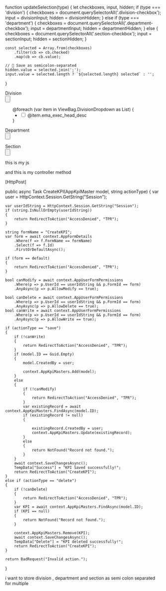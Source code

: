 function updateSelection(type) {
    let checkboxes, input, hidden;
    if (type === 'division') {
        checkboxes = document.querySelectorAll('.division-checkbox');
        input = divisionInput;
        hidden = divisionHidden;
    } else if (type === 'department') {
        checkboxes = document.querySelectorAll('.department-checkbox');
        input = departmentInput;
        hidden = departmentHidden;
    } else {
        checkboxes = document.querySelectorAll('.section-checkbox');
        input = sectionInput;
        hidden = sectionHidden;
    }

    const selected = Array.from(checkboxes)
        .filter(cb => cb.checked)
        .map(cb => cb.value);

    // 🔹 Save as semicolon-separated
    hidden.value = selected.join(';');
    input.value = selected.length ? `${selected.length} selected` : '';
}

  
  
  
  <div class="col-md-1">
      <label for="Division" class="control-label">Division</label>
  </div>
  <div class="col-md-3">
      <div class="dropdown">
          <input class="dropdown-toggle form-control form-control-sm custom-select text-start" type="button"
                 id="divisionDropdown" data-bs-toggle="dropdown" aria-expanded="false"/>
          <ul class="dropdown-menu w-100" aria-labelledby="divisionDropdown" id="divisionList">
              @foreach (var item in ViewBag.DivisionDropdown as List<Division>)
              {
                  <li style="margin-left:5%;">
                      <div class="form-check">
                          <input type="checkbox" class="form-check-input division-checkbox"
                                 value="@item.ema_exec_head_desc" id="div_@item.ema_exec_head_desc" />
                          <label class="form-check-label" for="div_@item.ema_exec_head_desc">
                              @item.ema_exec_head_desc
                          </label>
                      </div>
                  </li>
              }
          </ul>
      </div>
      <input type="hidden" id="Division" name="Division" />
  </div>

  <div class="col-md-1">
      <label for="Department" class="control-label">Department</label>
  </div>
  <div class="col-md-3">
      <div class="dropdown">
          <input class="dropdown-toggle form-control form-control-sm custom-select text-start" type="button"
                 id="departmentDropdown" data-bs-toggle="dropdown" aria-expanded="false"/>
          <ul class="dropdown-menu w-100" aria-labelledby="departmentDropdown" id="departmentList"></ul>
      </div>
      <input type="hidden" id="Department" name="Department" />
  </div>

 
  <div class="col-md-1">
      <label for="Section" class="control-label">Section</label>
  </div>
  <div class="col-md-3">
      <div class="dropdown">
          <input class="dropdown-toggle form-control form-control-sm custom-select text-start" type="button"
                 id="sectionDropdown" data-bs-toggle="dropdown" aria-expanded="false" />
          <ul class="dropdown-menu w-100" aria-labelledby="sectionDropdown" id="sectionList"></ul>
      </div>
      <input type="hidden" id="Section" name="Section" />
  </div>

this is my js 

<script>
document.addEventListener('DOMContentLoaded', function () {

    const divisionInput = document.getElementById('divisionDropdown');
    const departmentInput = document.getElementById('departmentDropdown');
    const sectionInput = document.getElementById('sectionDropdown');

    const divisionHidden = document.getElementById('Division');
    const departmentHidden = document.getElementById('Department');
    const sectionHidden = document.getElementById('Section');

  
    document.addEventListener('change', function (e) {
        if (e.target.classList.contains('division-checkbox')) {
            updateSelection('division');
            loadDepartments();
        }
        if (e.target.classList.contains('department-checkbox')) {
            updateSelection('department');
            loadSections();
        }
        if (e.target.classList.contains('section-checkbox')) {
            updateSelection('section');
        }
    });

  
    function updateSelection(type) {
        let checkboxes, input, hidden;
        if (type === 'division') {
            checkboxes = document.querySelectorAll('.division-checkbox');
            input = divisionInput;
            hidden = divisionHidden;
        } else if (type === 'department') {
            checkboxes = document.querySelectorAll('.department-checkbox');
            input = departmentInput;
            hidden = departmentHidden;
        } else {
            checkboxes = document.querySelectorAll('.section-checkbox');
            input = sectionInput;
            hidden = sectionHidden;
        }

        const selected = Array.from(checkboxes)
            .filter(cb => cb.checked)
            .map(cb => cb.value);

        hidden.value = selected.join(',');
        input.value = selected.length ? `${selected.length} selected` : '';
    }

    function loadDepartments() {
        const selectedDivisions = divisionHidden.value.split(',').filter(x => x);
        const deptList = document.getElementById('departmentList');
        const secList = document.getElementById('sectionList');
        deptList.innerHTML = '';
        secList.innerHTML = '';
        departmentInput.value = '';
        sectionInput.value = '';

        selectedDivisions.forEach(division => {
            $.getJSON('/TPR/GetDepartments', { division: division }, function (data) {
                data.forEach(dept => {
                    deptList.innerHTML += `
                        <li style="margin-left:5%;">
                            <div class="form-check">
                                <input type="checkbox" class="form-check-input department-checkbox"
                                    data-division="${dept.ema_exec_head_desc}"
                                    value="${dept.ema_dept_desc}"
                                    id="dept_${dept.ema_dept_desc.replace(/\s+/g, '_')}">
                                <label class="form-check-label" for="dept_${dept.ema_dept_desc.replace(/\s+/g, '_')}">
                                    ${dept.ema_dept_desc}
                                </label>
                            </div>
                        </li>`;
                });
            });
        });
    }

    function loadSections() {
        const selectedDepts = Array.from(document.querySelectorAll('.department-checkbox:checked'));
        const secList = document.getElementById('sectionList');
        secList.innerHTML = '';
        sectionInput.value = '';

        selectedDepts.forEach(cb => {
            const division = cb.getAttribute('data-division');
            const dept = cb.value;

            $.getJSON('/TPR/GetSections', { division: division, department: dept }, function (data) {
                data.forEach(sec => {
                    secList.innerHTML += `
                        <li style="margin-left:5%;">
                            <div class="form-check">
                                <input type="checkbox" class="form-check-input section-checkbox"
                                    value="${sec.ema_section_desc}"
                                    id="sec_${sec.ema_section_desc.replace(/\s+/g, '_')}">
                                <label class="form-check-label" for="sec_${sec.ema_section_desc.replace(/\s+/g, '_')}">
                                    ${sec.ema_section_desc}
                                </label>
                            </div>
                        </li>`;
                });
            });
        });
    }

});
</script>

and this is my controller method 

[HttpPost]

public async Task<IActionResult> CreateKPI(AppKpiMaster model, string actionType)
{
    var user = HttpContext.Session.GetString("Session");

    var userIdString = HttpContext.Session.GetString("Session");
    if (string.IsNullOrEmpty(userIdString))
    {
        return RedirectToAction("AccessDenied", "TPR");
    }

    string formName = "CreateKPI";
    var form = await context.AppFormDetails
        .Where(f => f.FormName == formName)
        .Select(f => f.Id)
        .FirstOrDefaultAsync();

    if (form == default)
    {
        return RedirectToAction("AccessDenied", "TPR");
    }

    bool canModify = await context.AppUserFormPermissions
        .Where(p => p.UserId == userIdString && p.FormId == form)
        .AnyAsync(p => p.AllowModify == true);

    bool canDelete = await context.AppUserFormPermissions
        .Where(p => p.UserId == userIdString && p.FormId == form)
        .AnyAsync(p => p.AllowDelete == true);
    bool canWrite = await context.AppUserFormPermissions
        .Where(p => p.UserId == userIdString && p.FormId == form)
        .AnyAsync(p => p.AllowWrite == true);

    if (actionType == "save")
    {
        if (!canWrite)
        {
            return RedirectToAction("AccessDenied", "TPR");
        }
        if (model.ID == Guid.Empty)
        {
            model.CreatedBy = user;

            context.AppKpiMasters.Add(model);
        }
        else
        {
            if (!canModify)
            {
                return RedirectToAction("AccessDenied", "TPR");
            }
            var existingRecord = await context.AppKpiMasters.FindAsync(model.ID);
            if (existingRecord != null)
            {
               
                existingRecord.CreatedBy = user;
                context.AppKpiMasters.Update(existingRecord);
            }
            else
            {
                return NotFound("Record not found.");
            }
        }
        await context.SaveChangesAsync();
        TempData["Success"] = "KPI Saved successfully!";
        return RedirectToAction("CreateKPI");
    }
    else if (actionType == "delete")
    {
        if (!canDelete)
        {
            return RedirectToAction("AccessDenied", "TPR");
        }
        var KPI = await context.AppKpiMasters.FindAsync(model.ID);
        if (KPI == null)
        {
            return NotFound("Record not found.");
        }

        context.AppKpiMasters.Remove(KPI);
        await context.SaveChangesAsync();
        TempData["Delete"] = "KPI deleted successfully!";
        return RedirectToAction("CreateKPI");
    }

    return BadRequest("Invalid action.");
}

i want to store division , department and section as semi colon separated for multiple
